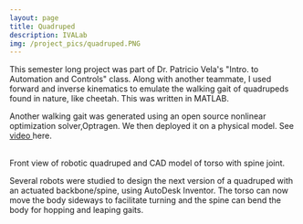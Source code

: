 ```yaml
---
layout: page
title: Quadruped
description: IVALab
img: /project_pics/quadruped.PNG
---
```


This semester long project was part of Dr. Patricio Vela's "Intro. to Automation and Controls" class.
Along with another teammate, I used forward and inverse kinematics to emulate the walking gait of quadrupeds
found in nature, like cheetah. This was written in MATLAB.

Another walking gait was generated using an open source nonlinear optimization solver,Optragen. We then
deployed it on a physical model. See <a href="https://www.youtube.com/watch?v=9Xl9mlDTPZg" target="blank"> video </a> here.

<div class="img_row">
	<img class="col one" src="{{ site.baseurl }}/project_pics/cat_front.png" alt="" title="Front view"/>
	<img class="col two" src="{{ site.baseurl }}/project_pics/torso.jpg" alt="" title="3D CAD model"/>
</div>
<div class="col three caption">
	Front view of robotic quadruped and CAD model of torso with spine joint.
</div>

Several robots were studied to design the next version of a quadruped with an actuated backbone/spine,
using AutoDesk Inventor. The torso can now move the body sideways to facilitate turning and the spine
can bend the body for hopping and leaping gaits.  
